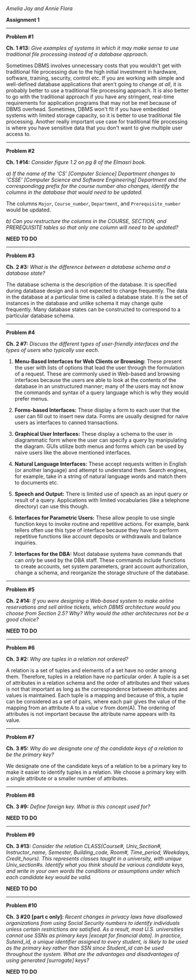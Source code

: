 *Amelia Jay and Annie Flora*

**Assignment 1**

_____________


**Problem #1**

**Ch. 1 #13:**
*Give examples of systems in which it may make sense to use traditional file processing instead of a database approach.*

Sometimes DBMS involves unnecessary costs that you wouldn't get with traditional file processing due to the high initial investment in hardware, software, training, security, control etc. If you are working with simple and well-defined database applications that aren't going to change *at all*, it is probably better to use a traditional file processing approach. It is also better to go with the traditional approach if you have any stringent, real-time requirements for application programs that may not be met because of DBMS overhead. Sometimes, DBMS won't fit if you have embedded systems with limited storage capacity, so it is better to use traditional file processing. Another really important use case for traditional file processing is where you have sensitive data that you don't want to give multiple user access to. 

_____________

**Problem #2**

**Ch. 1 #14:**
*Consider figure 1.2 on pg 8 of the Elmasri book.*

*a) If the name of the 'CS' [Computer Science] Department changes to 'CSSE' [Computer Science and Software Engineering] Department and the correspondingg prefix for the course number also changes, identify the columns in the database that would need to be updated.* 

The columns `Major`, `Course_number`, `Department`, and `Prerequisite_number` would be updated. 

*b) Can you restructure the columns in the COURSE, SECTION, and PREREQUISITE tables so that only one column will need to be updated?*

**NEED TO DO**

_____________


**Problem #3**

**Ch. 2 #3:**
*What is the difference between a database schema and a database state?*

The database schema is the description of the database. It is specified during database design and is not expected to change frequently. The data in the database at a particular time is called a database state. It is the set of instances in the database and unlike schema it may change quite frequently. Many database states can be constructed to correspond to a particular database schema. 

_____________


**Problem #4**

**Ch. 2 #7:** 
*Discuss the different types of user-friendly interfaces and the types of users who typically use each.*

1. **Menu-Based Interfaces for Web Clients or Browsing:** These present the user with lists of options that lead the user through the formulation of a request. These are commonly used in Web-based and browsing interfaces because the users are able to look at the contents of the database in an unstructured manner; many of the users may not know the commands and syntax of a query language which is why they would prefer menus.

2. **Forms-based Interfaces:** These display a form to each user that the user can fill out to insert new data. Forms are usually designed for naive users as interfaces to canned transactions.

3. **Graphical User Interfaces:** These display a schema to the user in diagrammatic form where the user can specify a query by manipulating the diagram. GUIs utilize both menus and forms which can be used by naive users like the above mentioned interfaces.

4. **Natural Language Interfaces:** These accept requests written in English (or another language) and attempt to understand them. Search engines, for example, take in a string of natural language words and match them to documents etc.

5. **Speech and Output:** There is limited use of speech as an input query or result of a query. Applications with limited vocabularies (like a telephone directory) can use this though.

6. **Interfaces for Parametric Users:** These allow people to use single function keys to invoke routine and repetitive actions. For example, bank tellers often use this type of interface because they have to perform repetitive functions like account deposits or withdrawals and balance inquiries.

7. **Interfaces for the DBA:** Most database systems have commands that can *only* be used by the DBA staff. These commands include functions to create accounts, set system parameters, grant account authorization, change a schema, and reorganize the storage structure of the database.

_____________


**Problem #5**

**Ch. 2 #14:**
*If you were designing a Web-based system to make airline reservations and sell airline tickets, which DBMS architecture would you choose from Section 2.5? Why? Why would the other architectures not be a good choice?*

**NEED TO DO**

_____________


**Problem #6**

**Ch. 3 #2:** 
*Why are tuples in a relation not ordered?*

A relation is a set of tuples and elements of a set have no order among them. Therefore, tuples in a relation have no particular order.  A tuple is a set of attributes in a relation schema and the order of attributes and their values is not that important as long as the correspondence between attributes and values is maintained. Each tuple is a mapping and because of this, a tuple can be considered as a set of pairs, where each pair gives the value of the mapping from an attribute A to a value v from dom(A). The ordering of attributes is not important because the attribute name appears with its value. 

_____________


**Problem #7**

**Ch. 3 #5:**
*Why do we designate one of the candidate keys of a relation to be the primary key?*

We designate one of the candidate keys of a relation to be a primary key to make it easier to identify tuples in a relation. We choose a primary key with a single attribute or a smaller number of attributes. 

_____________


**Problem #8**

**Ch. 3 #9:**
*Define foreign key. What is this concept used for?*

**NEED TO DO**

_____________


**Problem #9**

**Ch. 3 #13:**
*Consider the relation CLASS(Course#, Univ_Section#, Instructor_name, Semester, Building_code, Room#, Time_period, Weekdays, Credit_hours). This represents classes taught in a university, with unique Univ_section#s. Identify what you think should be various candidate keys, and write in your own words the conditions or assumptions under which each candidate key would be valid.*

**NEED TO DO**

_____________


**Problem #10**

**Ch. 3 #20 [part c only]:**
*Recent changes in privacy laws have disallowed organizations from using Social Security numbers to identify individuals unless certain restrictions are satisfied. As a result, most U.S. universities cannot use SSNs as primary keys [except for financial data]. In practice, Sutend_id, a unique identifier assigned to every student, is likely to be used as the primary key rather than SSN since Student_id can be used throughout the system. What are the advantages and disadvantages of using generated [surrogate] keys?*

**NEED TO DO**

